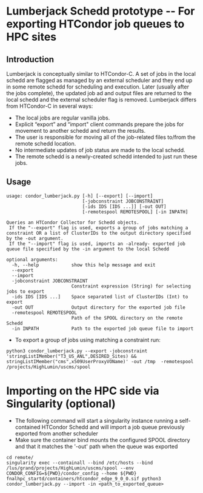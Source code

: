 # Lumberjack Schedd prototype -- For exporting HTCondor job queues to HPC sites

## Introduction
Lumberjack is conceptually similar to HTCondor-C. A set of jobs in the local schedd are flagged as managed by an external scheduler and they end up in some remote schedd for scheduling and execution. Later (usually after the jobs complete), the updated job ad and output files are returned to the local schedd and the external scheduler flag is removed.
Lumberjack differs from HTCondor-C in several ways:
* The local jobs are regular vanilla jobs.
* Explicit “export” and “import" client commands prepare the jobs for movement to another schedd and return the results.
* The user is responsible for moving all of the job-related files to/from the remote schedd location.
* No intermediate updates of job status are made to the local schedd.
* The remote schedd is a newly-created schedd intended to just run these jobs.

## Usage
```
usage: condor_lumberjack.py [-h] [--export] [--import]
                            [-jobconstraint JOBCONSTRAINT]
                            [-ids IDS [IDS ...]] [-out OUT]
                            [-remotespool REMOTESPOOL] [-in INPATH]

Queries an HTCondor Collector for Schedd objects.
 If the "--export" flag is used, exports a group of jobs matching a constraint OR a list of ClusterIDs to the output directory specified by the -out argument.
 If the "--import" flag is used, imports an -already- exported job queue file specified by the -in argument to the local Schedd

optional arguments:
  -h, --help            show this help message and exit
  --export
  --import
  -jobconstraint JOBCONSTRAINT
                        Constraint expression (String) for selecting jobs to export
  -ids IDS [IDS ...]    Space separated list of ClusterIDs (Int) to export
  -out OUT              Output directory for the exported job file
  -remotespool REMOTESPOOL
                        Path of the SPOOL directory on the remote Schedd
  -in INPATH            Path to the exported job queue file to import
``` 
* To export a group of jobs using matching a constraint run:
```
python3 condor_lumberjack.py --export -jobconstraint 'stringListIMember("T3_US_ANL",DESIRED_Sites) && stringListIMember("cms",x509UserProxyVOName)' -out /tmp  -remotespool /projects/HighLumin/uscms/spool
```			
# Importing on the HPC side via Singularity (optional)
* The following command will start a singularity instance running a self-contained HTCondor Schedd and will import a job queue previously exported from another scheduler
* Make sure the container bind mounts the configured SPOOL directory and that it matches the '-out' path when the queue was exported
```
cd remote/
singularity exec --containall --bind /etc/hosts --bind /lus/grand/projects/HighLumin/uscms/spool --env CONDOR_CONFIG=${PWD}/condor_config --home ${PWD} fnalhpc_startd/containers/htcondor_edge_9_0_0.sif python3 condor_lumberjack.py --import -in <path_to_exported_queue>
```
